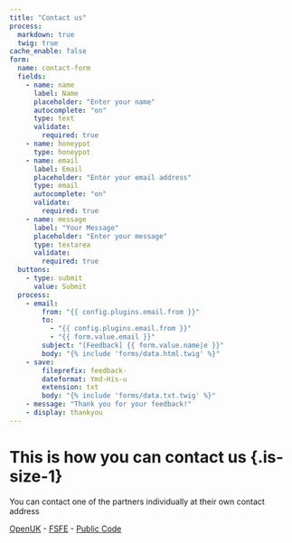 ```yaml
---
title: "Contact us"
process:
  markdown: true
  twig: true
cache_enable: false
form:
  name: contact-form
  fields:
    - name: name
      label: Name
      placeholder: "Enter your name"
      autocomplete: "on"
      type: text
      validate:
        required: true
    - name: honeypot
      type: honeypot
    - name: email
      label: Email
      placeholder: "Enter your email address"
      type: email
      autocomplete: "on"
      validate:
        required: true
    - name: message
      label: "Your Message"
      placeholder: "Enter your message"
      type: textarea
      validate:
        required: true
  buttons:
    - type: submit
      value: Submit
  process:
    - email:
        from: "{{ config.plugins.email.from }}"
        to:
          - "{{ config.plugins.email.from }}"
          - "{{ form.value.email }}"
        subject: "[Feedback] {{ form.value.name|e }}"
        body: "{% include 'forms/data.html.twig' %}"
    - save:
        fileprefix: feedback-
        dateformat: Ymd-His-u
        extension: txt
        body: "{% include 'forms/data.txt.twig' %}"
    - message: "Thank you for your feedback!"
    - display: thankyou
---
```


# This is how you can contact us {.is-size-1}

You can contact one of the partners individually at their own contact address

[OpenUK](https://openuk.ul/contact-us) - [FSFE](https://fsfe.org/contact/contact.en.html) - [Public Code](https://publiccode.eu/contact)
